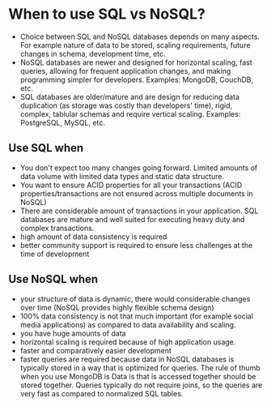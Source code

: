 # When to use SQL vs NoSQL?
- Choice between SQL and NoSQL databases depends on many aspects. For example nature of data to be stored, scaling requirements, future changes in schema, development time, etc.
- NoSQL databases are newer and designed for horizontal scaling, fast queries, allowing for frequent application changes, and making programming simpler for developers. Examples: MongoDB, CouchDB, etc.
- SQL databases are older/mature and are design for reducing data duplication (as storage was costly than developers' time), rigid, complex, tablular schemas and require vertical scaling. Examples: PostgreSQL, MySQL, etc.

## Use SQL when
- You don't expect too many changes going forward. Limited amounts of data volume with limited data types and static data structure.
- You want to ensure ACID properties for all your transactions (ACID properties/transactions are not ensured across multiple documents in NoSQL)
- There are considerable amount of transactions in your application. SQL databases are mature and well suited for executing heavy duty and complex transactions.
- high amount of data consistency is required
- better community support is required to ensure less challenges at the time of development

## Use NoSQL when
- your structure of data is dynamic, there would considerable changes over time (NoSQL provides highly flexible schema design)
- 100% data consistency is not that much important (for example social media applications) as compared to data availability and scaling.
- you have huge amounts of data
- horizontal scaling is required because of high application usage.
- faster and comparatively easier development
- faster queries are required because data in NoSQL databases is typically stored in a way that is optimized for queries. The rule of thumb when you use MongoDB is Data is that is accessed together should be stored together. Queries typically do not require joins, so the queries are very fast as compared to normalized SQL tables.
